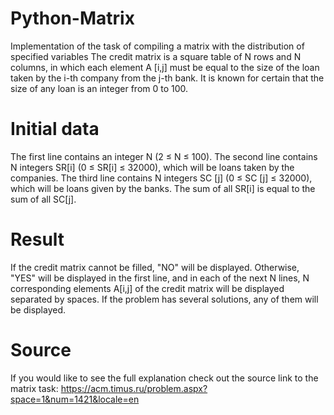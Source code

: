 # Python-Matrix
Implementation of the task of compiling a matrix with the distribution of specified variables
The credit matrix is a square table of N rows and N columns, in which each element A [i,j] must be equal to the size of the loan taken by the i-th company from the j-th bank. It is known for certain that the size of any loan is an integer from 0 to 100.

# Initial data
The first line contains an integer N (2 ≤ N ≤ 100). The second line contains N integers SR[i] (0 ≤ SR[i] ≤ 32000), which will be loans taken by the companies. The third line contains N integers SC [j] (0 ≤ SC [j] ≤ 32000), which will be loans given by the banks. The sum of all SR[i] is equal to the sum of all SC[j]. 

# Result
If the credit matrix cannot be filled, "NO" will be displayed. Otherwise, "YES" will be displayed in the first line, and in each of the next N lines, N corresponding elements A[i,j] of the credit matrix will be displayed separated by spaces. If the problem has several solutions, any of them will be displayed.

# Source
If you would like to see the full explanation check out the source link to the matrix task: https://acm.timus.ru/problem.aspx?space=1&num=1421&locale=en
